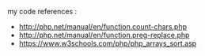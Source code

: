 my code references :
- http://php.net/manual/en/function.count-chars.php
- http://php.net/manual/en/function.preg-replace.php
- https://www.w3schools.com/php/php_arrays_sort.asp
